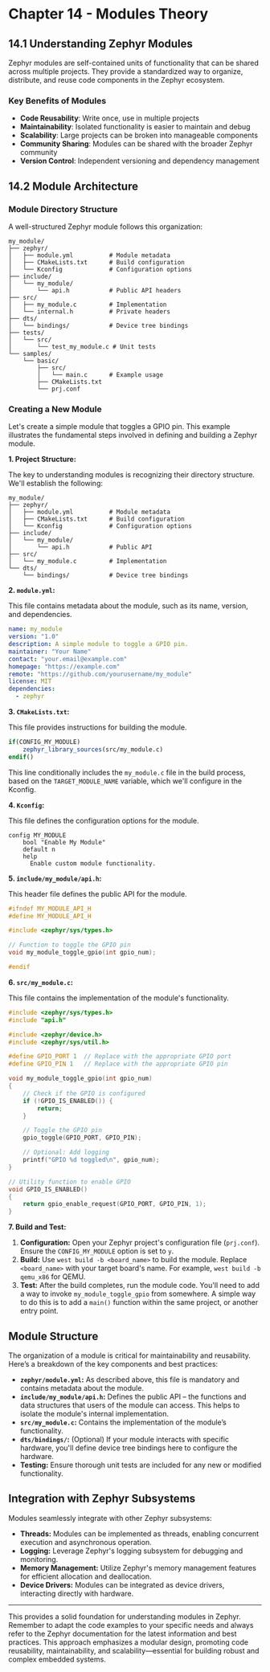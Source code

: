 # Chapter 14 - Modules Theory

## 14.1 Understanding Zephyr Modules

Zephyr modules are self-contained units of functionality that can be shared across multiple projects. They provide a standardized way to organize, distribute, and reuse code components in the Zephyr ecosystem.

### Key Benefits of Modules

* **Code Reusability**: Write once, use in multiple projects
* **Maintainability**: Isolated functionality is easier to maintain and debug
* **Scalability**: Large projects can be broken into manageable components
* **Community Sharing**: Modules can be shared with the broader Zephyr community
* **Version Control**: Independent versioning and dependency management

## 14.2 Module Architecture

### Module Directory Structure

A well-structured Zephyr module follows this organization:

```text
my_module/
├── zephyr/
│   ├── module.yml          # Module metadata
│   ├── CMakeLists.txt      # Build configuration
│   └── Kconfig             # Configuration options
├── include/
│   └── my_module/
│       └── api.h           # Public API headers
├── src/
│   ├── my_module.c         # Implementation
│   └── internal.h          # Private headers
├── dts/
│   └── bindings/           # Device tree bindings
├── tests/
│   └── src/
│       └── test_my_module.c # Unit tests
└── samples/
    └── basic/
        ├── src/
        │   └── main.c      # Example usage
        ├── CMakeLists.txt
        └── prj.conf
```

### Creating a New Module

Let's create a simple module that toggles a GPIO pin. This example illustrates the fundamental steps involved in defining and building a Zephyr module.

**1. Project Structure:**

The key to understanding modules is recognizing their directory structure.  We'll establish the following:

```
my_module/
├── zephyr/
│   ├── module.yml          # Module metadata
│   ├── CMakeLists.txt      # Build configuration
│   └── Kconfig             # Configuration options
├── include/
│   └── my_module/
│       └── api.h           # Public API
├── src/
│   └── my_module.c         # Implementation
└── dts/
    └── bindings/           # Device tree bindings
```

**2. `module.yml`:**

This file contains metadata about the module, such as its name, version, and dependencies.

```yaml
name: my_module
version: "1.0"
description: A simple module to toggle a GPIO pin.
maintainer: "Your Name"
contact: "your.email@example.com"
homepage: "https://example.com"
remote: "https://github.com/yourusername/my_module"
license: MIT
dependencies:
  - zephyr
```

**3. `CMakeLists.txt`:**

This file provides instructions for building the module.

```cmake
if(CONFIG_MY_MODULE)
    zephyr_library_sources(src/my_module.c)
endif()
```
This line conditionally includes the `my_module.c` file in the build process, based on the `TARGET_MODULE_NAME` variable, which we'll configure in the Kconfig.

**4. `Kconfig`:**

This file defines the configuration options for the module.

```kconfig
config MY_MODULE
    bool "Enable My Module"
    default n
    help
      Enable custom module functionality.
```

**5. `include/my_module/api.h`:**

This header file defines the public API for the module.

```c
#ifndef MY_MODULE_API_H
#define MY_MODULE_API_H

#include <zephyr/sys/types.h>

// Function to toggle the GPIO pin
void my_module_toggle_gpio(int gpio_num);

#endif
```

**6. `src/my_module.c`:**

This file contains the implementation of the module's functionality.

```c
#include <zephyr/sys/types.h>
#include "api.h"

#include <zephyr/device.h>
#include <zephyr/sys/util.h>

#define GPIO_PORT 1  // Replace with the appropriate GPIO port
#define GPIO_PIN 1   // Replace with the appropriate GPIO pin

void my_module_toggle_gpio(int gpio_num)
{
    // Check if the GPIO is configured
    if (!GPIO_IS_ENABLED()) {
        return;
    }

    // Toggle the GPIO pin
    gpio_toggle(GPIO_PORT, GPIO_PIN);

    // Optional: Add logging
    printf("GPIO %d toggled\n", gpio_num);
}

// Utility function to enable GPIO
void GPIO_IS_ENABLED()
{
    return gpio_enable_request(GPIO_PORT, GPIO_PIN, 1);
}

```

**7. Build and Test:**

1.  **Configuration:** Open your Zephyr project's configuration file (`prj.conf`). Ensure the `CONFIG_MY_MODULE` option is set to `y`.
2.  **Build:** Use `west build -b <board_name>` to build the module. Replace `<board_name>` with your target board's name.  For example, `west build -b qemu_x86` for QEMU.
3.  **Test:**  After the build completes, run the module code.  You'll need to add a way to invoke `my_module_toggle_gpio` from somewhere.  A simple way to do this is to add a `main()` function within the same project, or another entry point.

## Module Structure

The organization of a module is critical for maintainability and reusability. Here’s a breakdown of the key components and best practices:

*   **`zephyr/module.yml`:** As described above, this file is mandatory and contains metadata about the module.
*   **`include/my_module/api.h`:**  Defines the public API – the functions and data structures that users of the module can access. This helps to isolate the module's internal implementation.
*   **`src/my_module.c`:** Contains the implementation of the module’s functionality.
*   **`dts/bindings/`:** (Optional) If your module interacts with specific hardware, you'll define device tree bindings here to configure the hardware.
* **Testing:** Ensure thorough unit tests are included for any new or modified functionality.

## Integration with Zephyr Subsystems

Modules seamlessly integrate with other Zephyr subsystems:

*   **Threads:**  Modules can be implemented as threads, enabling concurrent execution and asynchronous operation.
*   **Logging:** Leverage Zephyr's logging subsystem for debugging and monitoring.
*   **Memory Management:** Utilize Zephyr's memory management features for efficient allocation and deallocation.
*   **Device Drivers:** Modules can be integrated as device drivers, interacting directly with hardware.


---

This provides a solid foundation for understanding modules in Zephyr.  Remember to adapt the code examples to your specific needs and always refer to the Zephyr documentation for the latest information and best practices. This approach emphasizes a modular design, promoting code reusability, maintainability, and scalability—essential for building robust and complex embedded systems.